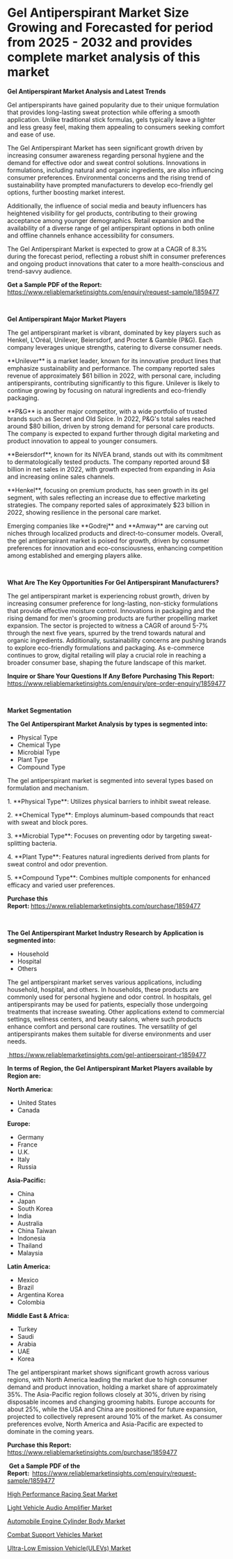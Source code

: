 <p><h1>Gel Antiperspirant Market Size Growing and Forecasted for period from 2025 - 2032 and provides complete market analysis of this market</h1></p><p><strong>Gel Antiperspirant Market Analysis and Latest Trends</strong></p>
<p><p>Gel antiperspirants have gained popularity due to their unique formulation that provides long-lasting sweat protection while offering a smooth application. Unlike traditional stick formulas, gels typically leave a lighter and less greasy feel, making them appealing to consumers seeking comfort and ease of use.</p><p>The Gel Antiperspirant Market has seen significant growth driven by increasing consumer awareness regarding personal hygiene and the demand for effective odor and sweat control solutions. Innovations in formulations, including natural and organic ingredients, are also influencing consumer preferences. Environmental concerns and the rising trend of sustainability have prompted manufacturers to develop eco-friendly gel options, further boosting market interest.</p><p>Additionally, the influence of social media and beauty influencers has heightened visibility for gel products, contributing to their growing acceptance among younger demographics. Retail expansion and the availability of a diverse range of gel antiperspirant options in both online and offline channels enhance accessibility for consumers.</p><p>The Gel Antiperspirant Market is expected to grow at a CAGR of 8.3% during the forecast period, reflecting a robust shift in consumer preferences and ongoing product innovations that cater to a more health-conscious and trend-savvy audience.</p></p>
<p><strong>Get a Sample PDF of the Report:&nbsp;</strong> <a href="https://www.reliablemarketinsights.com/enquiry/request-sample/1859477?utm_campaign=2013&utm_medium=2&utm_source=Github&utm_content=ia&utm_term=05022025&utm_id=gel-antiperspirant">https://www.reliablemarketinsights.com/enquiry/request-sample/1859477</a></p>
<p>&nbsp;</p>
<p><strong>Gel Antiperspirant Major Market Players</strong></p>
<p><p>The gel antiperspirant market is vibrant, dominated by key players such as Henkel, L'Oréal, Unilever, Beiersdorf, and Procter & Gamble (P&G). Each company leverages unique strengths, catering to diverse consumer needs. </p><p>**Unilever** is a market leader, known for its innovative product lines that emphasize sustainability and performance. The company reported sales revenue of approximately $61 billion in 2022, with personal care, including antiperspirants, contributing significantly to this figure. Unilever is likely to continue growing by focusing on natural ingredients and eco-friendly packaging.</p><p>**P&G** is another major competitor, with a wide portfolio of trusted brands such as Secret and Old Spice. In 2022, P&G's total sales reached around $80 billion, driven by strong demand for personal care products. The company is expected to expand further through digital marketing and product innovation to appeal to younger consumers.</p><p>**Beiersdorf**, known for its NIVEA brand, stands out with its commitment to dermatologically tested products. The company reported around $8 billion in net sales in 2022, with growth expected from expanding in Asia and increasing online sales channels.</p><p>**Henkel**, focusing on premium products, has seen growth in its gel segment, with sales reflecting an increase due to effective marketing strategies. The company reported sales of approximately $23 billion in 2022, showing resilience in the personal care market.</p><p>Emerging companies like **Godrej** and **Amway** are carving out niches through localized products and direct-to-consumer models. Overall, the gel antiperspirant market is poised for growth, driven by consumer preferences for innovation and eco-consciousness, enhancing competition among established and emerging players alike.</p></p>
<p>&nbsp;</p>
<p><strong>What Are The Key Opportunities For Gel Antiperspirant Manufacturers?</strong></p>
<p><p>The gel antiperspirant market is experiencing robust growth, driven by increasing consumer preference for long-lasting, non-sticky formulations that provide effective moisture control. Innovations in packaging and the rising demand for men's grooming products are further propelling market expansion. The sector is projected to witness a CAGR of around 5-7% through the next five years, spurred by the trend towards natural and organic ingredients. Additionally, sustainability concerns are pushing brands to explore eco-friendly formulations and packaging. As e-commerce continues to grow, digital retailing will play a crucial role in reaching a broader consumer base, shaping the future landscape of this market.</p></p>
<p><strong>Inquire or Share Your Questions If Any Before Purchasing This Report:</strong> <a href="https://www.reliablemarketinsights.com/enquiry/pre-order-enquiry/1859477?utm_campaign=2013&utm_medium=2&utm_source=Github&utm_content=ia&utm_term=05022025&utm_id=gel-antiperspirant">https://www.reliablemarketinsights.com/enquiry/pre-order-enquiry/1859477</a></p>
<p>&nbsp;</p>
<p><strong>Market Segmentation</strong></p>
<p><strong>The Gel Antiperspirant Market Analysis by types is segmented into:</strong></p>
<p><ul><li>Physical Type</li><li>Chemical Type</li><li>Microbial Type</li><li>Plant Type</li><li>Compound Type</li></ul></p>
<p><p>The gel antiperspirant market is segmented into several types based on formulation and mechanism. </p><p>1. **Physical Type**: Utilizes physical barriers to inhibit sweat release.  </p><p>2. **Chemical Type**: Employs aluminum-based compounds that react with sweat and block pores.  </p><p>3. **Microbial Type**: Focuses on preventing odor by targeting sweat-splitting bacteria.  </p><p>4. **Plant Type**: Features natural ingredients derived from plants for sweat control and odor prevention.  </p><p>5. **Compound Type**: Combines multiple components for enhanced efficacy and varied user preferences.</p></p>
<p><strong>Purchase this Report:&nbsp;</strong><a href="https://www.reliablemarketinsights.com/purchase/1859477?utm_campaign=2013&utm_medium=2&utm_source=Github&utm_content=ia&utm_term=05022025&utm_id=gel-antiperspirant">https://www.reliablemarketinsights.com/purchase/1859477</a></p>
<p>&nbsp;</p>
<p><strong>The Gel Antiperspirant Market Industry Research by Application is segmented into:</strong></p>
<p><ul><li>Household</li><li>Hospital</li><li>Others</li></ul></p>
<p><p>The gel antiperspirant market serves various applications, including household, hospital, and others. In households, these products are commonly used for personal hygiene and odor control. In hospitals, gel antiperspirants may be used for patients, especially those undergoing treatments that increase sweating. Other applications extend to commercial settings, wellness centers, and beauty salons, where such products enhance comfort and personal care routines. The versatility of gel antiperspirants makes them suitable for diverse environments and user needs.</p></p>
<p><a href="https://www.reliablemarketinsights.com/gel-antiperspirant-r1859477?utm_campaign=2013&utm_medium=2&utm_source=Github&utm_content=ia&utm_term=05022025&utm_id=gel-antiperspirant">&nbsp;https://www.reliablemarketinsights.com/gel-antiperspirant-r1859477</a></p>
<p><strong>In terms of Region, the Gel Antiperspirant Market Players available by Region are:</strong></p>
<p>
    <p> <strong> North America: </strong>
        <ul>
            <li>United States</li>
            <li>Canada</li>
        </ul>
        </p> 
    <p> <strong> Europe: </strong>
        <ul>
            <li>Germany</li>
            <li>France</li>
            <li>U.K.</li>
            <li>Italy</li>
            <li>Russia</li>
        </ul>
        </p> 
    <p> <strong> Asia-Pacific: </strong>
        <ul>
            <li>China</li>
            <li>Japan</li>
            <li>South Korea</li>
            <li>India</li>
            <li>Australia</li>
            <li>China Taiwan</li>
            <li>Indonesia</li>
            <li>Thailand</li>
            <li>Malaysia</li>
        </ul>
        </p> 
    <p> <strong> Latin America: </strong>
        <ul>
            <li>Mexico</li>
            <li>Brazil</li>
            <li>Argentina Korea</li>
            <li>Colombia</li>
        </ul>
        </p> 
    <p> <strong> Middle East & Africa: </strong>
        <ul>
            <li>Turkey</li>
            <li>Saudi</li>
            <li>Arabia</li>
            <li>UAE</li>
            <li>Korea</li>
        </ul>
    </p>
    </p>
<p><p>The gel antiperspirant market shows significant growth across various regions, with North America leading the market due to high consumer demand and product innovation, holding a market share of approximately 35%. The Asia-Pacific region follows closely at 30%, driven by rising disposable incomes and changing grooming habits. Europe accounts for about 25%, while the USA and China are positioned for future expansion, projected to collectively represent around 10% of the market. As consumer preferences evolve, North America and Asia-Pacific are expected to dominate in the coming years.</p></p>
<p><strong>Purchase this Report: </strong><a href="https://www.reliablemarketinsights.com/purchase/1859477?utm_campaign=2013&utm_medium=2&utm_source=Github&utm_content=ia&utm_term=05022025&utm_id=gel-antiperspirant">https://www.reliablemarketinsights.com/purchase/1859477</a></p>
<p>&nbsp;<strong>Get a Sample PDF of the Report:&nbsp;&nbsp;</strong><a href="https://www.reliablemarketinsights.com/enquiry/request-sample/1859477?utm_campaign=2013&utm_medium=2&utm_source=Github&utm_content=ia&utm_term=05022025&utm_id=gel-antiperspirant">https://www.reliablemarketinsights.com/enquiry/request-sample/1859477</a></p>
<p><strong></strong></p>
<p><p><a href="https://www.linkedin.com/pulse/high-performance-racing-seat-market-forecast-key-factors-qfzsc?utm_campaign=2013&utm_medium=2&utm_source=Github&utm_content=ia&utm_term=05022025&utm_id=gel-antiperspirant">High Performance Racing Seat Market</a></p><p><a href="https://www.linkedin.com/pulse/estimating-size-growth-potential-light-vehicle-audio-amplifier-mkhle?utm_campaign=2013&utm_medium=2&utm_source=Github&utm_content=ia&utm_term=05022025&utm_id=gel-antiperspirant">Light Vehicle Audio Amplifier Market</a></p><p><a href="https://www.linkedin.com/pulse/automobile-engine-cylinder-body-industry-analysis-report-o8cpe?utm_campaign=2013&utm_medium=2&utm_source=Github&utm_content=ia&utm_term=05022025&utm_id=gel-antiperspirant">Automobile Engine Cylinder Body Market</a></p><p><a href="https://www.linkedin.com/pulse/comprehensive-combat-support-vehicles-market-report-segmentation-fkpdf?utm_campaign=2013&utm_medium=2&utm_source=Github&utm_content=ia&utm_term=05022025&utm_id=gel-antiperspirant">Combat Support Vehicles Market</a></p><p><a href="https://www.linkedin.com/pulse/ultra-low-emission-vehicleulevs-market-size-growing-zai8c?utm_campaign=2013&utm_medium=2&utm_source=Github&utm_content=ia&utm_term=05022025&utm_id=gel-antiperspirant">Ultra-Low Emission Vehicle(ULEVs) Market</a></p></p>